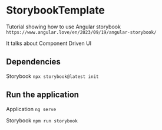 # StorybookTemplate

Tutorial showing how to use Angular storybook
`https://www.angular.love/en/2023/09/19/angular-storybook/`

It talks about Component Driven UI


## Dependencies
Storybook
`npx storybook@latest init`


## Run the application
Application
`ng serve`

Storybook
`npm run storybook`
